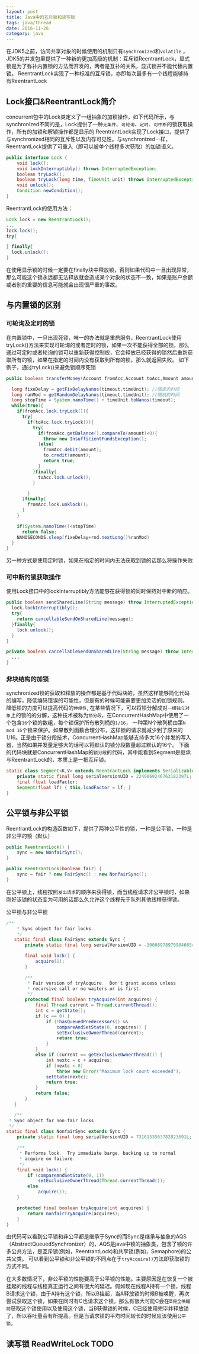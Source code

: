 ```yaml
---
layout: post
title: Java中的互斥锁和读写锁
tags: java/thread
date: 2016-11-26
category: java
---
```


在JDK5之前，访问共享对象的时候使用的机制只有`synchronized`和`volatile` ，JDK5的并发包里提供了一种新的更加高级的机制：互斥锁ReentrantLock，显式锁是为了弥补内置锁的方法而开发的，两者是互补的关系，显式锁并不能代替内置锁。
ReentrantLock实现了一种标准的互斥锁，亦即每次最多有一个线程能够持有ReentrantLock

## Lock接口&ReentrantLock简介
concurrent包中的Lock类定义了一组抽象的加锁操作，如下代码所示，与synchronized不同的是，Lock提供了一种`无条件`、`可轮询`、`定时`、`可中断`的锁获取操作，所有的加锁和解锁操作都是显示的
ReentrantLock实现了Lock接口，提供了与synchronized相同的互斥性以及内存可见性。与synchronized一样，ReentrantLock提供了可重入（即可以被单个线程多次获取）的加锁语义。

```java
public interface Lock {
    void lock();
    void lockInterruptibly() throws InterruptedException;
    boolean tryLock();
    boolean tryLock(long time, TimeUnit unit) throws InterruptedException;
    void unlock();
    Condition newCondition();
}

```
ReentrantLock的使用方法：

```java
Lock lock = new ReentrantLock();
...
lock.lock();
try{

} finally{
  lock.unlock();
}
```
在使用显示锁的时候一定要在finally块中释放锁，否则如果代码中一旦出现异常，那么可能这个锁永远都无法释放就会造成某个对象的状态不一致，如果是账户余额或者别的重要的信息可能就会出现很严重的事故。
<!-- more -->
## 与内置锁的区别

### 可轮询及定时的锁
在内置锁中，一旦出现死锁，唯一的办法就是重启服务，ReentrantLock使用tryLock()方法来实现可轮询的或者定时的锁，如果一次不能获得全部的锁，那么通过可定时或者轮询的锁可以重新获得控制权，它会释放已经获得的锁然后重新获取所有的锁，如果在指定的时间内没有获取到所有的锁，那么就返回失败。
如下例子，通过tryLock()来避免锁顺序死锁

```java
public boolean transferMoney(Account fromAcc,Account toAcc,Amount amount,long timeout,TimeUnit timeUnit){

  long fixeDelay = getFixDelayNanos(timeout,timeUnit); //固定的时间
  long ranMod = getRandomDelayNanos(timeout,timeUnit); //随机的时间
  long stopTime = System.nanoTime() + timeUnit.toNanos(timeout);
  while(true){
    if(fromAcc.lock.tryLock()){
      try{
        if(toAcc.lock.tryLock()){
          try{
            if(fromAcc.getBalance().compareTo(amount)<0){
              throw new InsufficientFundsException();
            }else{
              fromAcc.debit(amount);
              to.credit(amount);
              return true;
            }
          }finally{
            toAcc.lock.unlock();
          }

        }
      }finally{
        fromAcc.lock.unklock();
      }
    }

    if(System.nanoTime()<stopTime)
      return false;
    NANOSECONDS.sleep(fixeDelay+rnd.nextLong()%ranMod)  
  }
}
```
另一种方式是使用定时锁，如果在指定的时间内无法获取到锁的话那么将操作失败

### 可中断的锁获取操作
使用Lock接口中的lockInterruptibly方法能够在获得锁的同时保持对中断的响应。


```java
public boolean sendSharedLine(String message) throw InterruptedException{
  lock.lockInterruptibly();
  try{
    return cancellableSendOnSharedLine(message);
  }finally{
    lock.unlock();
  }
}

private boolean cancellableSendOnSharedLine(String message) throw InterruptedException{
  ...
}
```

### 非块结构的加锁
synchronized锁的获取和释放的操作都是基于代码块的，虽然这样能够简化代码的编写，降低编码错误的可能性，但是有的时候可能需要更加灵活的加锁规则。
降低锁的力度可以提高代码的`伸缩性`, 在某些情况下，可以将锁分解成对`一组独立对象`上的锁的的分解，这种技术被称为`锁分段`，在ConcurrentHashMap中使用了一个包含`16`个锁的数组，每个锁保护所有散列桶的`1/16`，  一种第N个散列桶由第`N mod 16`个锁来保护。如果散列函数合理分布，这样锁的请求就减少到了原来的1/16。正是由于锁分段技术，ConcurrentHashMap能够支持多大16个并发的写入器，当然如果并发量足够大的话可以将默认的锁分段数量超过默认的16个。
下面的代码块就是ConcurrentHashMap的`锁分段`的代码，其中能看到Segment是继承与ReentrantLock的，本质上是一把互斥锁。

```java
static class Segment<K,V> extends ReentrantLock implements Serializable {
    private static final long serialVersionUID = 2249069246763182397L;
    final float loadFactor;
    Segment(float lf) { this.loadFactor = lf; }
}
```
## 公平锁与非公平锁

ReentrantLock的构造函数如下，提供了两种公平性的锁，一种是公平锁，一种是非公平的锁（默认）

```java
public ReentrantLock() {
    sync = new NonfairSync();
}

public ReentrantLock(boolean fair) {
    sync = fair ? new FairSync() : new NonfairSync();
}
```

在公平锁上，线程按照`发出请求`的顺序来获得锁，而当线程请求非公平锁时，如果刚好该锁的状态变为可用的话那么久允许这个线程先于队列其他线程获得锁。

公平锁与非公平锁
```java
/**
    * Sync object for fair locks
    */
   static final class FairSync extends Sync {
       private static final long serialVersionUID = -3000897897090466540L;

       final void lock() {
           acquire(1);
       }

       /**
        * Fair version of tryAcquire.  Don't grant access unless
        * recursive call or no waiters or is first.
        */
       protected final boolean tryAcquire(int acquires) {
           final Thread current = Thread.currentThread();
           int c = getState();
           if (c == 0) {
               if (!hasQueuedPredecessors() &&
                   compareAndSetState(0, acquires)) {
                   setExclusiveOwnerThread(current);
                   return true;
               }
           }
           else if (current == getExclusiveOwnerThread()) {
               int nextc = c + acquires;
               if (nextc < 0)
                   throw new Error("Maximum lock count exceeded");
               setState(nextc);
               return true;
           }
           return false;
       }
   }

   /**
 * Sync object for non-fair locks
 */
static final class NonfairSync extends Sync {
    private static final long serialVersionUID = 7316153563782823691L;

    /**
     * Performs lock.  Try immediate barge, backing up to normal
     * acquire on failure.
     */
    final void lock() {
        if (compareAndSetState(0, 1))
            setExclusiveOwnerThread(Thread.currentThread());
        else
            acquire(1);
    }

    protected final boolean tryAcquire(int acquires) {
        return nonfairTryAcquire(acquires);
    }
}

```

由代码可以看到公平锁和非公平都是继承于Sync的而Sync是继承与抽象的AQS（AbstractQueuedSynchronizer）的，AQS是java中锁的抽象类，包含了锁的许多公共方法，是互斥锁(例如，ReentrantLock)和共享锁(例如，Semaphore)的公共父类。
可以看到公平锁和非公平锁的不同点在于`tryAcquire()`方法即获取锁的方式不同。

在大多数情况下，非公平锁的性能要高于公平锁的性能。主要原因是在恢复一个被挂起的线程与线程真正运行之间有很大的延迟。假如现在线程A持有一个锁，线程B请求这个锁，由于A持有这个锁，所以B挂起，当A释放锁的时候B被唤醒，再次尝试获取这个锁，如果在同时有C也请求这个锁，那么有很大可能C会在B`完全唤醒前`获取这个锁使用以及使用这个锁，当B获得锁的时候，C已经使用完毕并释放锁了，所以吞吐量会有所提高。但是当请求锁的平均时间较长的时候应该使用`公平锁`。

## 读写锁 ReadWriteLock TODO
